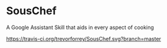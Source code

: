 # SousChef
A Google Assistant Skill that aids in every aspect of cooking

https://travis-ci.org/trevorforrey/SousChef.svg?branch=master
